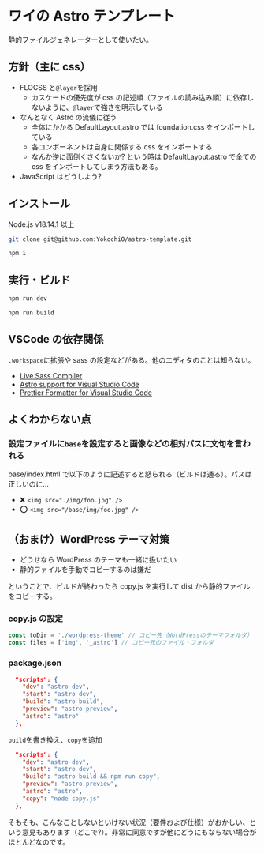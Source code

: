 # ワイの Astro テンプレート

静的ファイルジェネレーターとして使いたい。

## 方針（主に css）

- FLOCSS と`@layer`を採用
  - カスケードの優先度が css の記述順（ファイルの読み込み順）に依存しないように、`@layer`で強さを明示している
- なんとなく Astro の流儀に従う
  - 全体にかかる DefaultLayout.astro では foundation.css をインポートしている
  - 各コンポーネントは自身に関係する css をインポートする
  - なんか逆に面倒くさくないか? という時は DefaultLayout.astro で全ての css をインポートしてしまう方法もある。
- JavaScript はどうしよう?

## インストール

Node.js v18.14.1 以上

```sh
git clone git@github.com:YokochiO/astro-template.git
```

```sh
npm i
```

## 実行・ビルド

```sh
npm run dev
```

```sh
npm run build
```

## VSCode の依存関係

`.workspace`に拡張や sass の設定などがある。他のエディタのことは知らない。

- [Live Sass Compiler](https://marketplace.visualstudio.com/items?itemName=glenn2223.live-sass)
- [Astro support for Visual Studio Code](https://marketplace.visualstudio.com/items?itemName=astro-build.astro-vscode)
- [Prettier Formatter for Visual Studio Code](https://marketplace.visualstudio.com/items?itemName=esbenp.prettier-vscode)

## よくわからない点

### 設定ファイルに`base`を設定すると画像などの相対パスに文句を言われる

base/index.html で以下のように記述すると怒られる（ビルドは通る）。パスは正しいのに…

- ❌ `<img src="./img/foo.jpg" />`
- ⭕ `<img src="/base/img/foo.jpg" />`

## （おまけ）WordPress テーマ対策

- どうせなら WordPress のテーマも一緒に扱いたい
- 静的ファイルを手動でコピーするのは嫌だ

ということで、ビルドが終わったら copy.js を実行して dist から静的ファイルをコピーする。

### copy.js の設定

```js
const toDir = './wordpress-theme' // コピー先（WordPressのテーマフォルダ）
const files = ['img', '_astro'] // コピー元のファイル・フォルダ
```

### package.json

```before.json
  "scripts": {
    "dev": "astro dev",
    "start": "astro dev",
    "build": "astro build",
    "preview": "astro preview",
    "astro": "astro"
  },
```

`build`を書き換え、`copy`を追加

```after.json
  "scripts": {
    "dev": "astro dev",
    "start": "astro dev",
    "build": "astro build && npm run copy",
    "preview": "astro preview",
    "astro": "astro",
    "copy": "node copy.js"
  },
```

そもそも、こんなことしないといけない状況（要件および仕様）がおかしい、という意見もあります（どこで?）。非常に同意ですが他にどうにもならない場合がほとんどなのです。

